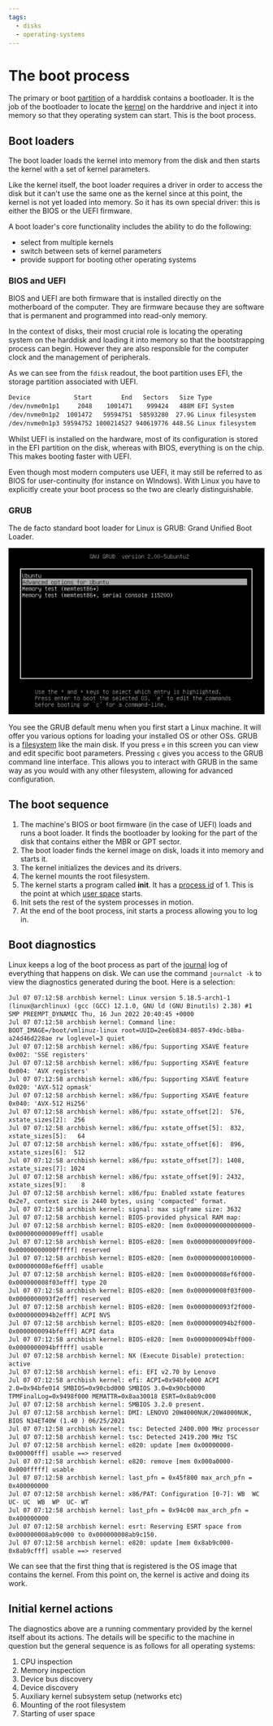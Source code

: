 ```yaml
---
tags:
  - disks
  - operating-systems
---
```


# The boot process

The primary or boot
[partition](Disks.md#primary-extended-and-logical-partitions) of a harddisk
contains a bootloader. It is the job of the bootloader to locate the
[kernel](The_kernel.md) on the harddrive and inject it into memory so that they
operating system can start. This is the boot process.

## Boot loaders

The boot loader loads the kernel into memory from the disk and then starts the
kernel with a set of kernel parameters.

Like the kernel itself, the boot loader requires a driver in order to access the
disk but it can't use the same one as the kernel since at this point, the kernel
is not yet loaded into memory. So it has its own special driver: this is either
the BIOS or the UEFI firmware.

A boot loader's core functionality includes the ability to do the following:

- select from multiple kernels
- switch between sets of kernel parameters
- provide support for booting other operating systems

### BIOS and UEFI

BIOS and UEFI are both firmware that is installed directly on the motherboard of
the computer. They are firmware because they are software that is permanent and
programmed into read-only memory.

In the context of disks, their most crucial role is locating the operating
system on the harddisk and loading it into memory so that the bootstrapping
process can begin. However they are also responsible for the computer clock and
the management of peripherals.

As we can see from the `fdisk` readout, the boot partition uses EFI, the storage
partition associated with UEFI.

```bash
Device            Start        End   Sectors   Size Type
/dev/nvme0n1p1     2048    1001471    999424   488M EFI System
/dev/nvme0n1p2  1001472   59594751  58593280  27.9G Linux filesystem
/dev/nvme0n1p3 59594752 1000214527 940619776 448.5G Linux filesystem
```

Whilst UEFI is installed on the hardware, most of its configuration is stored in
the EFI partition on the disk, whereas with BIOS, everything is on the chip.
This makes booting faster with UEFI.

Even though most modern computers use UEFI, it may still be referred to as BIOS
for user-continuity (for instance on WIndows). With Linux you have to explicitly
create your boot process so the two are clearly distinguishable.

### GRUB

The de facto standard boot loader for Linux is GRUB: Grand Unified Boot Loader.

![](static/grub.jpg)

You see the GRUB default menu when you first start a Linux machine. It will
offer you various options for loading your installed OS or other OSs. GRUB is a
[filesystem](./Filesystems.md) like the main disk. If you press `e` in this
screen you can view and edit specific boot parameters. Pressing `c` gives you
access to the GRUB command line interface. This allows you to interact with GRUB
in the same way as you would with any other filesystem, allowing for advanced
configuration.

## The boot sequence

1. The machine's BIOS or boot firmware (in the case of UEFI) loads and runs a
   boot loader. It finds the bootloader by looking for the part of the disk that
   contains either the MBR or GPT sector.
2. The boot loader finds the kernel image on disk, loads it into memory and
   starts it.
3. The kernel initializes the devices and its drivers.
4. The kernel mounts the root filesystem.
5. The kernel starts a program called **init**. It has a
   [process id](Processes.md#processes-ps) of 1. This is the point at which
   [user space](User_Space.md) starts.
6. Init sets the rest of the system processes in motion.
7. At the end of the boot process, init starts a process allowing you to log in.

## Boot diagnostics

Linux keeps a log of the boot process as part of the [journal](./journald.md)
log of everything that happens on disk. We can use the command `journalct -k` to
view the diagnostics generated during the boot. Here is a selection:

```
Jul 07 07:12:58 archbish kernel: Linux version 5.18.5-arch1-1 (linux@archlinux) (gcc (GCC) 12.1.0, GNU ld (GNU Binutils) 2.38) #1 SMP PREEMPT_DYNAMIC Thu, 16 Jun 2022 20:40:45 +0000
Jul 07 07:12:58 archbish kernel: Command line: BOOT_IMAGE=/boot/vmlinuz-linux root=UUID=2ee6b834-0857-49dc-b8ba-a24d46d228ae rw loglevel=3 quiet
Jul 07 07:12:58 archbish kernel: x86/fpu: Supporting XSAVE feature 0x002: 'SSE registers'
Jul 07 07:12:58 archbish kernel: x86/fpu: Supporting XSAVE feature 0x004: 'AVX registers'
Jul 07 07:12:58 archbish kernel: x86/fpu: Supporting XSAVE feature 0x020: 'AVX-512 opmask'
Jul 07 07:12:58 archbish kernel: x86/fpu: Supporting XSAVE feature 0x040: 'AVX-512 Hi256'
Jul 07 07:12:58 archbish kernel: x86/fpu: xstate_offset[2]:  576, xstate_sizes[2]:  256
Jul 07 07:12:58 archbish kernel: x86/fpu: xstate_offset[5]:  832, xstate_sizes[5]:   64
Jul 07 07:12:58 archbish kernel: x86/fpu: xstate_offset[6]:  896, xstate_sizes[6]:  512
Jul 07 07:12:58 archbish kernel: x86/fpu: xstate_offset[7]: 1408, xstate_sizes[7]: 1024
Jul 07 07:12:58 archbish kernel: x86/fpu: xstate_offset[9]: 2432, xstate_sizes[9]:    8
Jul 07 07:12:58 archbish kernel: x86/fpu: Enabled xstate features 0x2e7, context size is 2440 bytes, using 'compacted' format.
Jul 07 07:12:58 archbish kernel: signal: max sigframe size: 3632
Jul 07 07:12:58 archbish kernel: BIOS-provided physical RAM map:
Jul 07 07:12:58 archbish kernel: BIOS-e820: [mem 0x0000000000000000-0x000000000009efff] usable
Jul 07 07:12:58 archbish kernel: BIOS-e820: [mem 0x000000000009f000-0x00000000000fffff] reserved
Jul 07 07:12:58 archbish kernel: BIOS-e820: [mem 0x0000000000100000-0x000000008ef6efff] usable
Jul 07 07:12:58 archbish kernel: BIOS-e820: [mem 0x000000008ef6f000-0x000000008f03efff] type 20
Jul 07 07:12:58 archbish kernel: BIOS-e820: [mem 0x000000008f03f000-0x0000000093f2efff] reserved
Jul 07 07:12:58 archbish kernel: BIOS-e820: [mem 0x0000000093f2f000-0x0000000094b2efff] ACPI NVS
Jul 07 07:12:58 archbish kernel: BIOS-e820: [mem 0x0000000094b2f000-0x0000000094bfefff] ACPI data
Jul 07 07:12:58 archbish kernel: BIOS-e820: [mem 0x0000000094bff000-0x0000000094bfffff] usable
Jul 07 07:12:58 archbish kernel: NX (Execute Disable) protection: active
Jul 07 07:12:58 archbish kernel: efi: EFI v2.70 by Lenovo
Jul 07 07:12:58 archbish kernel: efi: ACPI=0x94bfe000 ACPI 2.0=0x94bfe014 SMBIOS=0x90cbd000 SMBIOS 3.0=0x90cb0000 TPMFinalLog=0x9498f000 MEMATTR=0x8aa30018 ESRT=0x8ab9c000
Jul 07 07:12:58 archbish kernel: SMBIOS 3.2.0 present.
Jul 07 07:12:58 archbish kernel: DMI: LENOVO 20W4000NUK/20W4000NUK, BIOS N34ET40W (1.40 ) 06/25/2021
Jul 07 07:12:58 archbish kernel: tsc: Detected 2400.000 MHz processor
Jul 07 07:12:58 archbish kernel: tsc: Detected 2419.200 MHz TSC
Jul 07 07:12:58 archbish kernel: e820: update [mem 0x00000000-0x00000fff] usable ==> reserved
Jul 07 07:12:58 archbish kernel: e820: remove [mem 0x000a0000-0x000fffff] usable
Jul 07 07:12:58 archbish kernel: last_pfn = 0x45f800 max_arch_pfn = 0x400000000
Jul 07 07:12:58 archbish kernel: x86/PAT: Configuration [0-7]: WB  WC  UC- UC  WB  WP  UC- WT
Jul 07 07:12:58 archbish kernel: last_pfn = 0x94c00 max_arch_pfn = 0x400000000
Jul 07 07:12:58 archbish kernel: esrt: Reserving ESRT space from 0x000000008ab9c000 to 0x000000008ab9c150.
Jul 07 07:12:58 archbish kernel: e820: update [mem 0x8ab9c000-0x8ab9cfff] usable ==> reserved
```

We can see that the first thing that is registered is the OS image that contains
the kernel. From this point on, the kernel is active and doing its work.

## Initial kernel actions

The diagnostics above are a running commentary provided by the kernel itself
about its actions. The details will be specific to the machine in question but
the general sequence is as follows for all operating systems:

1. CPU inspection
2. Memory inspection
3. Device bus discovery
4. Device discovery
5. Auxiliary kernel subsystem setup (networks etc)
6. Mounting of the root filesystem
7. Starting of user space
